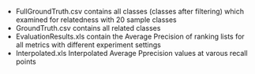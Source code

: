 - FullGroundTruth.csv contains all classes (classes after filtering) which examined for relatedness with 20 sample classes
- GroundTruth.csv contains all related classes
- EvaluationResults.xls contain the Average Precision of ranking lists for all metrics with different experiment settings
- Interpolated.xls Interpolated Average Pprecision values at varous recall points
